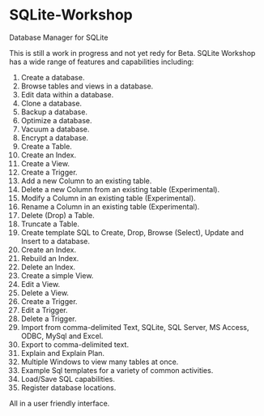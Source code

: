 
# SQLite-Workshop
Database Manager for SQLite

This is still a work in progress and not yet redy for Beta.  SQLite Workshop has a wide range of features and capabilities including:

1.  Create a database.
2.  Browse tables and views in a database.
3.  Edit data within a database.
4.  Clone a database.
5.  Backup a database.
6.  Optimize a database.
7.  Vacuum a database.
8.  Encrypt a database.
9.  Create a Table.
10. Create an Index.
11. Create a View.
12. Create a Trigger.
13. Add a new Column to an existing table.
14. Delete a new Column from an existing table (Experimental).
15. Modify a Column in an existing table (Experimental).
16. Rename a Column in an existing table (Experimental).
17. Delete (Drop) a Table.
18. Truncate a Table.
19. Create template SQL to Create, Drop, Browse (Select), Update and Insert to a database.
20. Create an Index.
21. Rebuild an Index.
22. Delete an Index.
23. Create a simple View.
24. Edit a View.
25. Delete a View.
26. Create a Trigger.
27. Edit a Trigger.
28. Delete a Trigger.
29. Import from comma-delimited Text, SQLite, SQL Server, MS Access, ODBC, MySql and Excel.
30. Export to comma-delimited text.
31. Explain and Explain Plan.
32. Multiple Windows to view many tables at once.
33. Example Sql templates for a variety of common activities.
34. Load/Save SQL capabilities.
35. Register database locations.

All in a user friendly interface.


